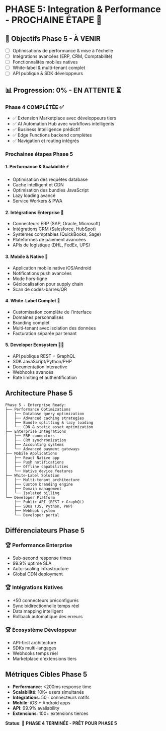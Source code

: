 # PHASE 5: Integration & Performance - PROCHAINE ÉTAPE 🚀

## 🎯 Objectifs Phase 5 - À VENIR
- [ ] Optimisations de performance & mise à l'échelle
- [ ] Intégrations avancées (ERP, CRM, Comptabilité)
- [ ] Fonctionnalités mobiles natives
- [ ] White-label & multi-tenant complet
- [ ] API publique & SDK développeurs

## 📊 Progression: 0% - EN ATTENTE ⏳

### Phase 4 COMPLÉTÉE ✅
- ✅ Extension Marketplace avec développeurs tiers
- ✅ AI Automation Hub avec workflows intelligents  
- ✅ Business Intelligence prédictif
- ✅ Edge Functions backend complètes
- ✅ Navigation et routing intégrés

### Prochaines étapes Phase 5

#### 1. **Performance & Scalabilité** ⚡
- Optimisation des requêtes database
- Cache intelligent et CDN
- Optimisation des bundles JavaScript
- Lazy loading avancé
- Service Workers & PWA

#### 2. **Intégrations Enterprise** 🏢
- Connecteurs ERP (SAP, Oracle, Microsoft)
- Intégrations CRM (Salesforce, HubSpot)
- Systèmes comptables (QuickBooks, Sage)
- Plateformes de paiement avancées
- APIs de logistique (DHL, FedEx, UPS)

#### 3. **Mobile & Native** 📱
- Application mobile native iOS/Android
- Notifications push avancées
- Mode hors-ligne
- Géolocalisation pour supply chain
- Scan de codes-barres/QR

#### 4. **White-Label Complet** 🎨
- Customisation complète de l'interface
- Domaines personnalisés
- Branding complet
- Multi-tenant avec isolation des données
- Facturation séparée par tenant

#### 5. **Developer Ecosystem** 👩‍💻
- API publique REST + GraphQL
- SDK JavaScript/Python/PHP
- Documentation interactive
- Webhooks avancés
- Rate limiting et authentification

## Architecture Phase 5

```
Phase 5 - Enterprise Ready:
├── Performance Optimizations
│   ├── Database query optimization
│   ├── Advanced caching strategies
│   ├── Bundle splitting & lazy loading
│   └── CDN & static asset optimization
├── Enterprise Integrations
│   ├── ERP connectors
│   ├── CRM synchronization
│   ├── Accounting systems
│   └── Advanced payment gateways
├── Mobile Applications
│   ├── React Native app
│   ├── Push notifications
│   ├── Offline capabilities
│   └── Native device features
├── White-Label Solution
│   ├── Multi-tenant architecture
│   ├── Custom branding engine
│   ├── Domain management
│   └── Isolated billing
└── Developer Platform
    ├── Public API (REST + GraphQL)
    ├── SDKs (JS, Python, PHP)
    ├── Webhook system
    └── Developer portal
```

## Différenciateurs Phase 5

### 🏆 Performance Enterprise
- Sub-second response times
- 99.9% uptime SLA
- Auto-scaling infrastructure
- Global CDN deployment

### 🏆 Intégrations Natives
- +50 connecteurs préconfigurés
- Sync bidirectionnelle temps réel
- Data mapping intelligent
- Rollback automatique des erreurs

### 🏆 Écosystème Développeur
- API-first architecture
- SDKs multi-langages
- Webhooks temps réel
- Marketplace d'extensions tiers

## Métriques Cibles Phase 5

- **Performance**: <200ms response time
- **Scalabilité**: 10K+ users simultanés
- **Intégrations**: 50+ connecteurs natifs
- **Mobile**: iOS + Android apps
- **API**: 99.9% availability
- **Extensions**: 100+ extensions tierces

**Status**: 🚀 **PHASE 4 TERMINÉE - PRÊT POUR PHASE 5**